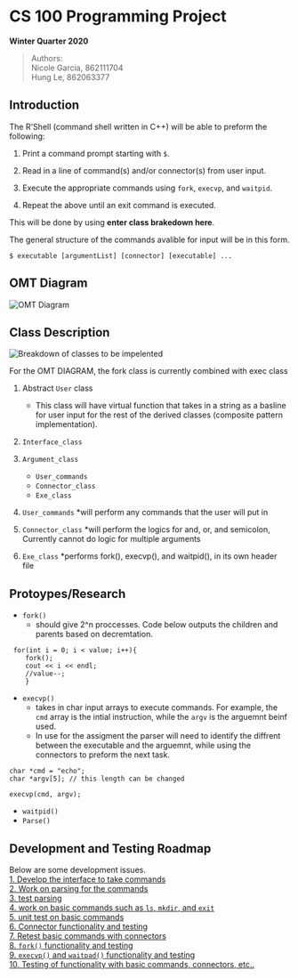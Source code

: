 # CS 100 Programming Project
**Winter Quarter 2020**
>Authors:  
Nicole Garcia, 862111704   
Hung Le, 862063377  


## Introduction
The R'Shell (command shell written in C++) will be able to preform the following:

1. Print a command prompt starting with `$`.
2. Read in a line of command(s) and/or connector(s) from user input.  

3. Execute the appropriate commands using `fork`, `execvp`, and `waitpid`.
4. Repeat the above until an exit command is executed.  

This will be done by using **enter class brakedown here**.

The general structure of the commands avalible for input will be in this form.
```
$ executable [argumentList] [connector] [executable] ...
```

## OMT Diagram
    
![OMT Diagram](https://camo.githubusercontent.com/6a4636e9710696f703f4fd5e44e202030007db40/68747470733a2f2f692e6779617a6f2e636f6d2f36623332303734333437373531616134333534653131626535616564663164332e706e67)



## Class Description
![Breakdown of classes to be impelented](https://camo.githubusercontent.com/296f638fb195719e6d6affd90adf4e1e82d9f604/68747470733a2f2f692e6779617a6f2e636f6d2f30653965393836316135393235666636363436356631356231643162356363332e706e67)

For the OMT DIAGRAM, the fork class is currently combined with exec class
 
1. Abstract `User` class
    * This class will have virtual function that takes in a string as a basline for user input for the rest of the derived classes (composite pattern implementation).  
2. `Interface_class`
3. `Argument_class`
    
    * `User_commands`
    *  `Connector_class`
    * `Exe_class`
4. `User_commands`
    	*will perform any commands that the user will put in
5. `Connector_class`
	*will perform the logics for and, or, and semicolon, Currently cannot do logic for multiple arguments
    
6. `Exe_class`
	*performs fork(), execvp(), and waitpid(), in its own header file
    

## Protoypes/Research 

- `fork()`
    * should give 2^n proccesses. Code below outputs the children and parents based on decremtation.
```
 for(int i = 0; i < value; i++){
    fork();
    cout << i << endl;
    //value--;
    }
```
- `execvp()`
    * takes in char input arrays to execute commands. For example, the `cmd` array is the intial instruction, while the `argv` is the arguemnt beinf used.
     * In use for the assigment the parser will need to identify the diffrent between the executable and the arguemnt, while using the connectors to preform the next task.

```
char *cmd = "echo";
char *argv[5]; // this length can be changed 

execvp(cmd, argv);

```  

- `waitpid()`
- `Parse()`

## Development and Testing Roadmap

Below are some development issues.  
[1. Develop the interface to take commands ](https://github.com/cs100/assignment-teamteam/issues/1#issue-556420534)   
[2. Work on parsing for the commands](https://github.com/cs100/assignment-teamteam/issues/2#issue-556421562)  
[3. test parsing](https://github.com/cs100/assignment-teamteam/issues/3#issue-556422455)  
[4. work on basic commands such as `ls`, `mkdir`, and `exit`](https://github.com/cs100/assignment-teamteam/issues/4#issue-556422892)  
[5. unit test on basic commands](https://github.com/cs100/assignment-teamteam/issues/5#issue-556423312)  
[6. Connector functionality and testing ](https://github.com/cs100/assignment-teamteam/issues/6#issue-556424991)  
[7. Retest basic commands with connectors](https://github.com/cs100/assignment-teamteam/issues/7#issue-556425469)  
[8. `fork()` functionality and testing](https://github.com/cs100/assignment-teamteam/issues/8#issue-556425788)  
[9. `execvp()` and `waitpad()` functionality and testing](https://github.com/cs100/assignment-teamteam/issues/9#issue-556426529)  
[10. Testing of functionality with basic commands, connectors, etc..](https://github.com/cs100/assignment-teamteam/issues/10#issue-556426755)
